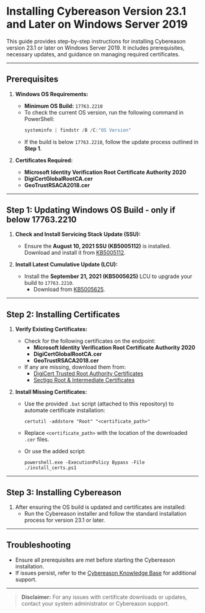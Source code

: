 # Installing Cybereason Version 23.1 and Later on Windows Server 2019

This guide provides step-by-step instructions for installing Cybereason version 23.1 or later on Windows Server 2019. It includes prerequisites, necessary updates, and guidance on managing required certificates.

---

## **Prerequisites**

1. **Windows OS Requirements:**
   - **Minimum OS Build:** `17763.2210`
   - To check the current OS version, run the following command in PowerShell:
     ```powershell
     systeminfo | findstr /B /C:"OS Version"
     ```
   - If the build is below `17763.2210`, follow the update process outlined in **Step 1**.

2. **Certificates Required:**
   - **Microsoft Identity Verification Root Certificate Authority 2020**
   - **DigiCertGlobalRootCA.cer**
   - **GeoTrustRSACA2018.cer**

---

## **Step 1: Updating Windows OS Build - only if below 17763.2210**

1. **Check and Install Servicing Stack Update (SSU):**
   - Ensure the **August 10, 2021 SSU (KB5005112)** is installed.  
     Download and install it from [KB5005112](https://catalog.s.download.windowsupdate.com/d/msdownload/update/software/secu/2021/08/windows10.0-kb5005112-x64_81d09dc6978520e1a6d44b3b15567667f83eba2c.msu).

2. **Install Latest Cumulative Update (LCU):**
   - Install the **September 21, 2021 (KB5005625)** LCU to upgrade your build to `17763.2210`.
     - Download from [KB5005625](https://catalog.s.download.windowsupdate.com/c/msdownload/update/software/updt/2021/09/windows10.0-kb5005625-x64_9a7d6abe389d940e08d759243c981670c33c71f5.msu).

---

## **Step 2: Installing Certificates**

1. **Verify Existing Certificates:**
   - Check for the following certificates on the endpoint:
     - **Microsoft Identity Verification Root Certificate Authority 2020**
     - **DigiCertGlobalRootCA.cer**
     - **GeoTrustRSACA2018.cer**
   - If any are missing, download them from:
     - [DigiCert Trusted Root Authority Certificates](https://www.digicert.com/kb/digicert-root-certificates.htm)
     - [Sectigo Root & Intermediate Certificates](https://support.sectigo.com/articles/Knowledge/Sectigo-Intermediate-Certificates)

2. **Install Missing Certificates:**
   - Use the provided `.bat` script (attached to this repository) to automate certificate installation:
     ```batch
     certutil -addstore "Root" "<certificate_path>"
     ```
   - Replace `<certificate_path>` with the location of the downloaded `.cer` files.
  
   - Or use the added script: 
     ```
     powershell.exe -ExecutionPolicy Bypass -File ./install_certs.ps1
     ```

---

## **Step 3: Installing Cybereason**

1. After ensuring the OS build is updated and certificates are installed:
   - Run the Cybereason installer and follow the standard installation process for version 23.1 or later.

---

## **Troubleshooting**

- Ensure all prerequisites are met before starting the Cybereason installation.  
- If issues persist, refer to the [Cybereason Knowledge Base](https://www.nest.cybereason.com) for additional support.

---

> **Disclaimer:** For any issues with certificate downloads or updates, contact your system administrator or Cybereason support.
